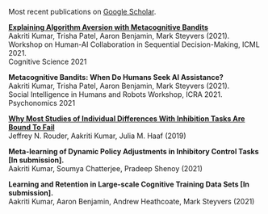 Most recent publications on [Google Scholar](https://scholar.google.com/citations?user=XFM1ItgAAAAJ&hl=en).
<br>

[**Explaining Algorithm Aversion with Metacognitive Bandits**](https://escholarship.org/content/qt7xc470dt/qt7xc470dt.pdf)   
Aakriti Kumar, Trisha Patel, Aaron Benjamin, Mark Steyvers (2021).    
Workshop on Human-AI Collaboration in Sequential Decision-Making, ICML 2021.   
Cognitive Science 2021<br>

**Metacognitive Bandits: When Do Humans Seek AI Assistance?**           
Aakriti Kumar, Trisha Patel, Aaron Benjamin, Mark Steyvers (2021).  
Social Intelligence in Humans and Robots Workshop, ICRA 2021.  
Psychonomics 2021<br>

[**Why Most Studies of Individual Differences With Inhibition Tasks Are Bound To Fail**](https://psyarxiv.com/3cjr5/download?format=pdf)   
Jeffrey N. Rouder, Aakriti Kumar, Julia M. Haaf (2019)<br>

**Meta-learning of Dynamic Policy Adjustments in Inhibitory Control Tasks [In submission].**  
Aakriti Kumar, Soumya Chatterjee, Pradeep Shenoy (2021)<br>

**Learning and Retention in Large-scale Cognitive Training Data Sets [In submission].**  
Aakriti Kumar, Aaron Benjamin, Andrew Heathcoate, Mark Steyvers (2021)<br>
